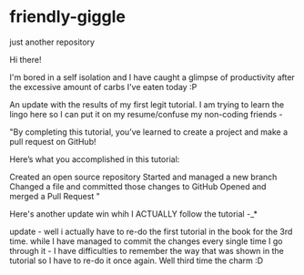 # friendly-giggle
just another repository

Hi there!

I'm bored in a self isolation and I have caught a glimpse of productivity after the excessive amount of carbs I've eaten today :P

An update with the results of my first legit tutorial. I am trying to learn the lingo here so I can put it on my resume/confuse my non-coding friends - 

"By completing this tutorial, you’ve learned to create a project and make a pull request on GitHub!

Here’s what you accomplished in this tutorial:

Created an open source repository
Started and managed a new branch
Changed a file and committed those changes to GitHub
Opened and merged a Pull Request "

Here's another update win whih I ACTUALLY follow the tutorial -_*

update - well i actually have to re-do the first tutorial in the book for the 3rd time. while I have managed to commit the changes every single time I go through it - I have difficulties to remember the way that was shown in the tutorial so I have to re-do it once again. Well third time the charm :D
